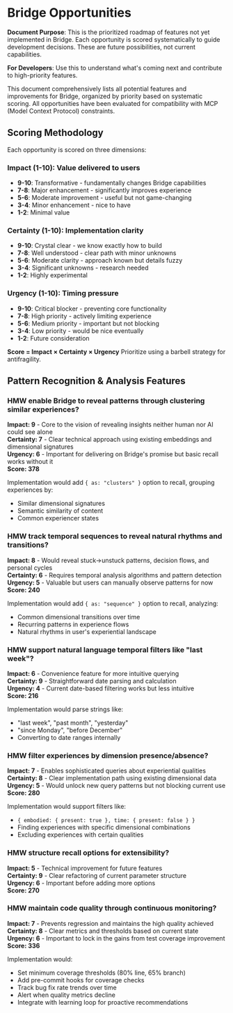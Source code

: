 # Bridge Opportunities

**Document Purpose**: This is the prioritized roadmap of features not yet implemented in Bridge. Each opportunity is
scored systematically to guide development decisions. These are future possibilities, not current capabilities.

**For Developers**: Use this to understand what's coming next and contribute to high-priority features.

This document comprehensively lists all potential features and improvements for Bridge, organized by priority based on
systematic scoring. All opportunities have been evaluated for compatibility with MCP (Model Context Protocol)
constraints.

## Scoring Methodology

Each opportunity is scored on three dimensions:

### Impact (1-10): Value delivered to users

- **9-10**: Transformative - fundamentally changes Bridge capabilities
- **7-8**: Major enhancement - significantly improves experience
- **5-6**: Moderate improvement - useful but not game-changing
- **3-4**: Minor enhancement - nice to have
- **1-2**: Minimal value

### Certainty (1-10): Implementation clarity

- **9-10**: Crystal clear - we know exactly how to build
- **7-8**: Well understood - clear path with minor unknowns
- **5-6**: Moderate clarity - approach known but details fuzzy
- **3-4**: Significant unknowns - research needed
- **1-2**: Highly experimental

### Urgency (1-10): Timing pressure

- **9-10**: Critical blocker - preventing core functionality
- **7-8**: High priority - actively limiting experience
- **5-6**: Medium priority - important but not blocking
- **3-4**: Low priority - would be nice eventually
- **1-2**: Future consideration

**Score = Impact × Certainty × Urgency**
Prioritize using a barbell strategy for antifragility.

## Pattern Recognition & Analysis Features

### HMW enable Bridge to reveal patterns through clustering similar experiences?

**Impact: 9** - Core to the vision of revealing insights neither human nor AI could see alone  
**Certainty: 7** - Clear technical approach using existing embeddings and dimensional signatures  
**Urgency: 6** - Important for delivering on Bridge's promise but basic recall works without it  
**Score: 378**

Implementation would add `{ as: "clusters" }` option to recall, grouping experiences by:

- Similar dimensional signatures
- Semantic similarity of content
- Common experiencer states

### HMW track temporal sequences to reveal natural rhythms and transitions?

**Impact: 8** - Would reveal stuck→unstuck patterns, decision flows, and personal cycles  
**Certainty: 6** - Requires temporal analysis algorithms and pattern detection  
**Urgency: 5** - Valuable but users can manually observe patterns for now  
**Score: 240**

Implementation would add `{ as: "sequence" }` option to recall, analyzing:

- Common dimensional transitions over time
- Recurring patterns in experience flows
- Natural rhythms in user's experiential landscape


### HMW support natural language temporal filters like "last week"?

**Impact: 6** - Convenience feature for more intuitive querying  
**Certainty: 9** - Straightforward date parsing and calculation  
**Urgency: 4** - Current date-based filtering works but less intuitive  
**Score: 216**

Implementation would parse strings like:

- "last week", "past month", "yesterday"
- "since Monday", "before December"
- Converting to date ranges internally

### HMW filter experiences by dimension presence/absence?

**Impact: 7** - Enables sophisticated queries about experiential qualities  
**Certainty: 8** - Clear implementation path using existing dimensional data  
**Urgency: 5** - Would unlock new query patterns but not blocking current use  
**Score: 280**

Implementation would support filters like:

- `{ embodied: { present: true }, time: { present: false } }`
- Finding experiences with specific dimensional combinations
- Excluding experiences with certain qualities

### HMW structure recall options for extensibility?

**Impact: 5** - Technical improvement for future features  
**Certainty: 9** - Clear refactoring of current parameter structure  
**Urgency: 6** - Important before adding more options  
**Score: 270**

### HMW maintain code quality through continuous monitoring?

**Impact: 7** - Prevents regression and maintains the high quality achieved  
**Certainty: 8** - Clear metrics and thresholds based on current state  
**Urgency: 6** - Important to lock in the gains from test coverage improvement  
**Score: 336**

Implementation would:

- Set minimum coverage thresholds (80% line, 65% branch)
- Add pre-commit hooks for coverage checks
- Track bug fix rate trends over time
- Alert when quality metrics decline
- Integrate with learning loop for proactive recommendations
